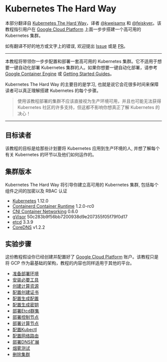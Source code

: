 # Kubernetes The Hard Way

本部分翻译自 [Kubernetes The Hard Way](https://github.com/kelseyhightower/kubernetes-the-hard-way)，译者 [@kweisamx](https://github.com/kweisamx) 和 [@feiskyer](https://github.com/feiskyer)。该教程指引用户在 [Google Cloud Platform](https://cloud.google.com) 上面一步步搭建一个高可用的 Kubernetes 集群。

如有翻译不好的地方或文字上的错误, 欢迎提出 [Issue](https://github.com/feiskyer/kubernetes-handbook) 或是 [PR](https://github.com/feiskyer/kubernetes-handbook)。

---

本教程将带领你一步步配置和部署一套高可用的 Kubernetes 集群。它不适用于想要一键自动化部署 Kubernetes 集群的人。如果你想要一键自动化部署，请参考 [Google Container Engine](https://cloud.google.com/container-engine) 或 [Getting Started Guides](http://kubernetes.io/docs/getting-started-guides/)。

Kubernetes The Hard Way 的主要目的是学习, 也就是说它会花很多时间来保障读者可以真正理解搭建 Kubernetes 的每个步骤。

> 使用该教程部署的集群不应该直接视为生产环境可用，并且也可能无法获得 Kubernetes 社区的许多支持，但这都不影响你想真正了解 Kubernetes 的决心！

---

## 目标读者

该教程的目标是给那些计划要将 Kubernetes 应用到生产环境的人, 并想了解每个有关 Kubernetes 的环节以及他们如何运作的。

## 集群版本

Kubernetes The Hard Way 将引导你建立高可用的 Kubernetes 集群, 包括每个组件之间的加密以及 RBAC 认证

* [Kubernetes](https://github.com/kubernetes/kubernetes) 1.12.0
* [Containerd Container Runtime](https://github.com/containerd/containerd) 1.2.0-rc0
* [CNI Container Networking](https://github.com/containernetworking/cni) 0.6.0
* [gVisor](https://github.com/google/gvisor) 50c283b9f56bb7200938d9e207355f05f79f0d17
* [etcd](https://github.com/coreos/etcd) 3.3.9
* [CoreDNS](https://github.com/coredns/coredns) v1.2.2

## 实验步骤

这份教程假设你已经创建并配置好了 [Google Cloud Platform](https://cloud.google.com) 账户。该教程只是将 GCP 作为最基础的架构，教程的内容也同样适用于其他的平台。

* [准备部署环境](01-prerequisites.md)
* [安装必要工具](02-client-tools.md)
* [创建计算资源](03-compute-resources.md)
* [配置创建证书](04-certificate-authority.md)
* [配置生成配置](05-kubernetes-configuration-files.md)
* [配置生成密钥](06-data-encryption-keys.md)
* [部署Etcd群集](07-bootstrapping-etcd.md)
* [部署控制节点](08-bootstrapping-kubernetes-controllers.md)
* [部署计算节点](09-bootstrapping-kubernetes-workers.md)
* [配置Kubectl](10-configuring-kubectl.md)
* [配置网络路由](11-pod-network-routes.md)
* [部署DNS扩展](12-dns-addon.md)
* [烟雾测试](13-smoke-test.md)
* [删除集群](14-cleanup.md)
